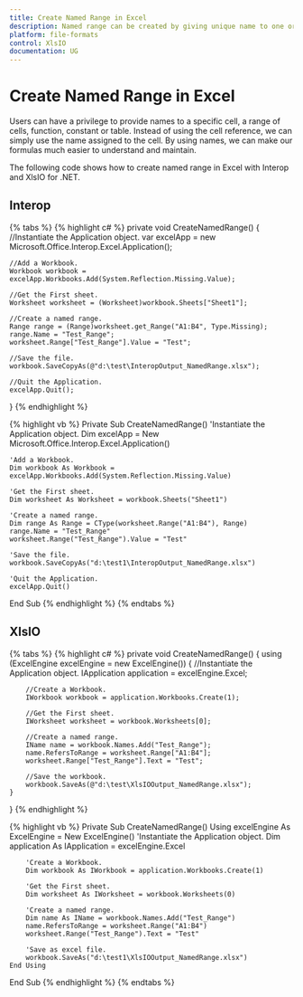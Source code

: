 ```yaml
---
title: Create Named Range in Excel
description: Named range can be created by giving unique name to one or more cells which makes us to call the range using their name instead of using the cell reference.
platform: file-formats
control: XlsIO
documentation: UG
---
```


# Create Named Range in Excel

Users can have a privilege to provide names to a specific cell, a range of cells, function, constant or table. Instead of using the cell reference, we can simply use the name assigned to the cell. By using names, we can make our formulas much easier to understand and maintain.

The following code shows how to create named range in Excel with Interop and XlsIO for .NET.

## Interop

{% tabs %}
{% highlight c# %}
private void CreateNamedRange()
{
    //Instantiate the Application object.
    var excelApp = new Microsoft.Office.Interop.Excel.Application();

    //Add a Workbook.
    Workbook workbook = excelApp.Workbooks.Add(System.Reflection.Missing.Value);

    //Get the First sheet.
    Worksheet worksheet = (Worksheet)workbook.Sheets["Sheet1"];

    //Create a named range.
    Range range = (Range)worksheet.get_Range("A1:B4", Type.Missing);
    range.Name = "Test_Range";
    worksheet.Range["Test_Range"].Value = "Test";

    //Save the file.
    workbook.SaveCopyAs(@"d:\test\InteropOutput_NamedRange.xlsx");

    //Quit the Application.
    excelApp.Quit();
}
{% endhighlight %}

{% highlight vb %}
Private Sub CreateNamedRange()
    'Instantiate the Application object.
    Dim excelApp = New Microsoft.Office.Interop.Excel.Application()

    'Add a Workbook.
    Dim workbook As Workbook = excelApp.Workbooks.Add(System.Reflection.Missing.Value)

    'Get the First sheet.
    Dim worksheet As Worksheet = workbook.Sheets("Sheet1")

    'Create a named range.
    Dim range As Range = CType(worksheet.Range("A1:B4"), Range)
    range.Name = "Test_Range"
    worksheet.Range("Test_Range").Value = "Test"

    'Save the file.
    workbook.SaveCopyAs("d:\test1\InteropOutput_NamedRange.xlsx")

    'Quit the Application.
    excelApp.Quit()
End Sub
{% endhighlight %}
{% endtabs %}

## XlsIO

{% tabs %}
{% highlight c# %}
private void CreateNamedRange()
{
    using (ExcelEngine excelEngine = new ExcelEngine())
    {
        //Instantiate the Application object.
        IApplication application = excelEngine.Excel;

        //Create a Workbook.
        IWorkbook workbook = application.Workbooks.Create(1);

        //Get the First sheet.
        IWorksheet worksheet = workbook.Worksheets[0];

        //Create a named range.
        IName name = workbook.Names.Add("Test_Range");
        name.RefersToRange = worksheet.Range["A1:B4"];
        worksheet.Range["Test_Range"].Text = "Test";

        //Save the workbook.
        workbook.SaveAs(@"d:\test\XlsIOOutput_NamedRange.xlsx");
    }
}
{% endhighlight %}

{% highlight vb %}
Private Sub CreateNamedRange()
    Using excelEngine As ExcelEngine = New ExcelEngine()
        'Instantiate the Application object.
        Dim application As IApplication = excelEngine.Excel

        'Create a Workbook.
        Dim workbook As IWorkbook = application.Workbooks.Create(1)

        'Get the First sheet.
        Dim worksheet As IWorksheet = workbook.Worksheets(0)

        'Create a named range.
        Dim name As IName = workbook.Names.Add("Test_Range")
        name.RefersToRange = worksheet.Range("A1:B4")
        worksheet.Range("Test_Range").Text = "Test"

        'Save as excel file.
        workbook.SaveAs("d:\test1\XlsIOOutput_NamedRange.xlsx")
    End Using
End Sub
{% endhighlight %}
{% endtabs %}
